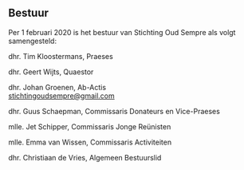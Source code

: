 ## Bestuur

Per 1 februari 2020 is het bestuur van Stichting Oud Sempre als volgt samengesteld:

dhr. Tim Kloostermans, Praeses

dhr. Geert Wijts, Quaestor

dhr. Johan Groenen, Ab-Actis<br>
[stichtingoudsempre@gmail.com](mailto:stichtingoudsempre@gmail.com)

dhr. Guus Schaepman, Commissaris Donateurs en Vice-Praeses

mlle. Jet Schipper, Commissaris Jonge Reünisten

mlle. Emma van Wissen, Commissaris Activiteiten

dhr. Christiaan de Vries, Algemeen Bestuurslid
